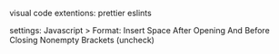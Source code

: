 visual code extentions:
prettier
eslints

settings:
Javascript > Format: Insert Space After Opening And Before Closing Nonempty Brackets (uncheck)
